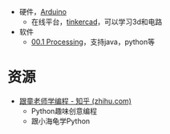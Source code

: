 - 硬件，[Arduino](../电子/Arduino.md)
	- 在线平台，[tinkercad](https://www.tinkercad.com/)，可以学习3d和电路
- 软件
	- [00.1 Processing](00.1%20Processing.md)，支持java，python等

# 资源
- [跟童老师学编程 - 知乎 (zhihu.com)](https://www.zhihu.com/column/c2game)
	- Python趣味创意编程
	- 跟小海龟学Python